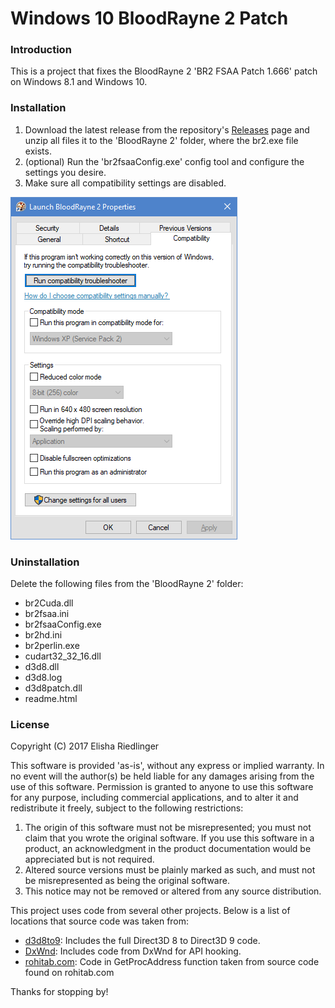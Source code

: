 # Windows 10 BloodRayne 2 Patch

### Introduction

This is a project that fixes the BloodRayne 2 'BR2 FSAA Patch 1.666' patch on Windows 8.1 and Windows 10.

### Installation

1. Download the latest release from the repository's [Releases](https://github.com/elishacloud/BloodRayne-2-Patch/releases) page and unzip all files it to the 'BloodRayne 2' folder, where the br2.exe file exists.
2. (optional) Run the 'br2fsaaConfig.exe' config tool and configure the settings you desire.
3. Make sure all compatibility settings are disabled.

![Compatibility Settings](https://raw.githubusercontent.com/elishacloud/wiki-attachments/master/BloodRayne-2-Patch/Compatibility.png)

### Uninstallation

Delete the following files from the 'BloodRayne 2' folder:
* br2Cuda.dll
* br2fsaa.ini
* br2fsaaConfig.exe
* br2hd.ini
* br2perlin.exe
* cudart32_32_16.dll
* d3d8.dll
* d3d8.log
* d3d8patch.dll
* readme.html

### License

Copyright (C) 2017 Elisha Riedlinger

This software is provided 'as-is', without any express or implied warranty. In no event will the author(s) be held liable for any damages arising from the use of this software. Permission is granted to anyone to use this software for any purpose, including commercial applications, and to alter it and redistribute it freely, subject to the following restrictions:

1. The origin of this software must not be misrepresented; you must not claim that you wrote the original software. If you use this software in a product, an acknowledgment in the product documentation would be appreciated but is not required.
2. Altered source versions must be plainly marked as such, and must not be misrepresented as being the original software.
3. This notice may not be removed or altered from any source distribution.

This project uses code from several other projects. Below is a list of locations that source code was taken from:

* [d3d8to9](https://github.com/crosire/d3d8to9): Includes the full Direct3D 8 to Direct3D 9 code.
* [DxWnd](https://sourceforge.net/projects/dxwnd/): Includes code from DxWnd for API hooking.
* [rohitab.com](http://www.rohitab.com/discuss/topic/40594-parsing-pe-export-table/): Code in GetProcAddress function taken from source code found on rohitab.com

Thanks for stopping by!